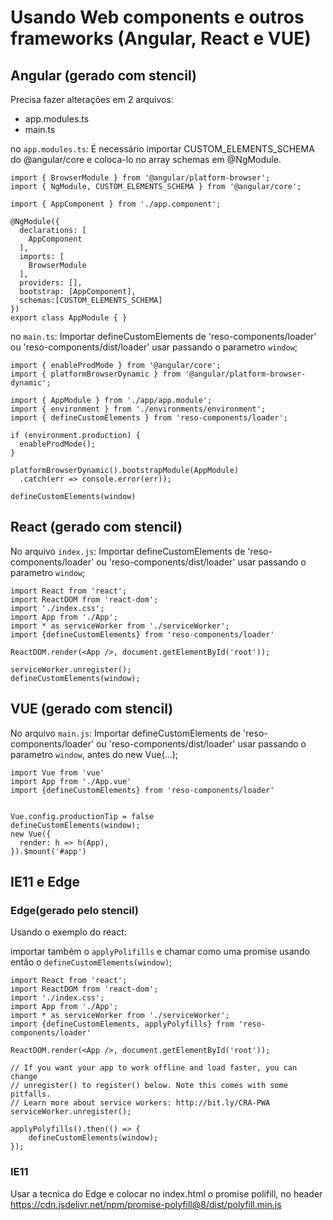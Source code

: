 # Usando Web components e outros frameworks (Angular, React e VUE)

## Angular (gerado com stencil)
Precisa fazer alterações em 2 arquivos:
* app.modules.ts
* main.ts
  
no `app.modules.ts`:
É necessário importar CUSTOM_ELEMENTS_SCHEMA do @angular/core e coloca-lo no array schemas em @NgModule.

````
import { BrowserModule } from '@angular/platform-browser';
import { NgModule, CUSTOM_ELEMENTS_SCHEMA } from '@angular/core';

import { AppComponent } from './app.component';

@NgModule({
  declarations: [
    AppComponent
  ],
  imports: [
    BrowserModule
  ],
  providers: [],
  bootstrap: [AppComponent],
  schemas:[CUSTOM_ELEMENTS_SCHEMA]
})
export class AppModule { }

````

no `main.ts`:
Importar  defineCustomElements de 'reso-components/loader' ou 'reso-components/dist/loader' usar passando o parametro `window`;

````
import { enableProdMode } from '@angular/core';
import { platformBrowserDynamic } from '@angular/platform-browser-dynamic';

import { AppModule } from './app/app.module';
import { environment } from './environments/environment';
import { defineCustomElements } from 'reso-components/loader';

if (environment.production) {
  enableProdMode();
}

platformBrowserDynamic().bootstrapModule(AppModule)
  .catch(err => console.error(err));

defineCustomElements(window)

````

## React (gerado com stencil)


No arquivo `index.js`:
Importar  defineCustomElements de 'reso-components/loader' ou 'reso-components/dist/loader' usar passando o parametro `window`;

````
import React from 'react';
import ReactDOM from 'react-dom';
import './index.css';
import App from './App';
import * as serviceWorker from './serviceWorker';
import {defineCustomElements} from 'reso-components/loader'

ReactDOM.render(<App />, document.getElementById('root'));

serviceWorker.unregister();
defineCustomElements(window);
````

## VUE (gerado com stencil)

No arquivo `main.js`:
Importar  defineCustomElements de 'reso-components/loader' ou 'reso-components/dist/loader' usar passando o parametro `window`, antes do new Vue(...);
````
import Vue from 'vue'
import App from './App.vue'
import {defineCustomElements} from 'reso-components/loader'


Vue.config.productionTip = false
defineCustomElements(window);
new Vue({
  render: h => h(App),
}).$mount('#app')

````

## IE11 e Edge

### Edge(gerado pelo stencil)
Usando o exemplo do react:

importar também o `applyPolifills` e chamar como uma promise usando então o `defineCustomElements(window)`;

````
import React from 'react';
import ReactDOM from 'react-dom';
import './index.css';
import App from './App';
import * as serviceWorker from './serviceWorker';
import {defineCustomElements, applyPolyfills} from 'reso-components/loader'

ReactDOM.render(<App />, document.getElementById('root'));

// If you want your app to work offline and load faster, you can change
// unregister() to register() below. Note this comes with some pitfalls.
// Learn more about service workers: http://bit.ly/CRA-PWA
serviceWorker.unregister();

applyPolyfills().then(() => {
    defineCustomElements(window);
});
````

### IE11
Usar a tecnica do Edge e colocar no index.html o promise polifill, no header
https://cdn.jsdelivr.net/npm/promise-polyfill@8/dist/polyfill.min.js
